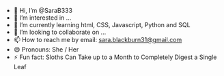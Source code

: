 - 👋 Hi, I’m @SaraB333
- 👀 I’m interested in ...
- 🌱 I’m currently learning html, CSS, Javascript, Python and SQL
- 💞️ I’m looking to collaborate on ...
- 📫 How to reach me by email: sara.blackburn31@gmail.com
- 😄 Pronouns: She / Her
- ⚡ Fun fact: Sloths Can Take up to a Month to Completely Digest a Single Leaf

<!---
SaraB333/SaraB333 is a ✨ special ✨ repository because its `README.md` (this file) appears on your GitHub profile.
You can click the Preview link to take a look at your changes.
--->
